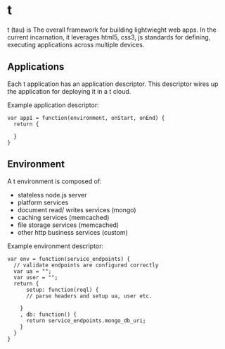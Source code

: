 t
=
t (tau) is The overall framework for building lightwieght web apps. In the current incarnation, it leverages html5, css3, js standards for defining, executing applications across multiple devices.

Applications
------------
Each t application has an application descriptor. This descriptor wires up the application for deploying it in a t cloud.

Example application descriptor:

    var app1 = function(environment, onStart, onEnd) { 
      return {
        
      }
    }

Environment
-----------
A t environment is composed of:
 - stateless node.js server
 - platform services
  - document read/ writes services (mongo)
  - caching services (memcached)
  - file storage services (memcached)
  - other http business services (custom)

Example environment descriptor:
    
    var env = function(service_endpoints) {
      // validate endpoints are configured correctly
      var ua = "";
      var user = "";
      return {
          setup: function(roql) {
          // parse headers and setup ua, user etc.

        }
        , db: function() {
          return service_endpoints.mongo_db_uri;
        }
      }
    }
